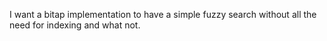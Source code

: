 I want a bitap implementation to have a simple fuzzy search without all the
need for indexing and what not.
